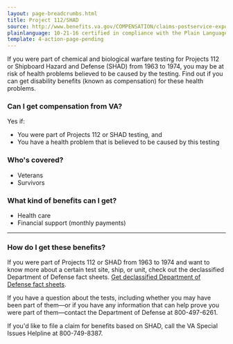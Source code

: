```yaml
---
layout: page-breadcrumbs.html
title: Project 112/SHAD
source: http://www.benefits.va.gov/COMPENSATION/claims-postservice-exposures-project_112_shad.asp
plainlanguage: 10-21-16 certified in compliance with the Plain Language Act
template: 4-action-page-pending
---
```


If you were part of chemical and biological warfare testing for Projects 112 or Shipboard Hazard and Defense (SHAD) from 1963 to 1974, you may be at risk of health problems believed to be caused by the testing. Find out if you can get disability benefits (known as compensation) for these health problems.

<div class="call-out" markdown="1">

### Can I get compensation from VA?

Yes if:

  -	You were part of Projects 112 or SHAD testing, and
  -	You have a health problem that is believed to be caused by this testing

### Who's covered?

- Veterans
- Survivors

</div>


### What kind of benefits can I get?

-	Health care
-	Financial support (monthly payments)

-----

### How do I get these benefits?

If you were part of Projects 112 or SHAD from 1963 to 1974 and want to know more about a certain test site, ship, or unit, check out  the declassified Department of Defense fact sheets. [Get declassified Department of Defense fact sheets]( http://www.health.mil/Military-Health-Topics/Health-Readiness/Environmental-Exposures/Project-112-SHAD/Fact-Sheets).

If you have a question about the tests, including whether you may have been part of them—or if you have any information that can help prove you were part of them—contact the Department of Defense at 800-497-6261.

If you'd like to file a claim for benefits based on SHAD, call the VA Special Issues Helpline at 800-749-8387.

